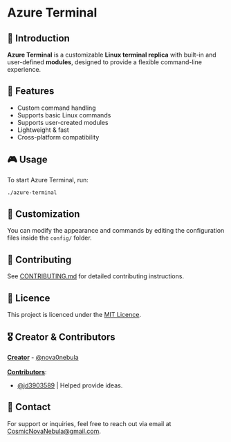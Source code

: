 # Azure Terminal

## 🚀 Introduction
**Azure Terminal** is a customizable **Linux terminal replica** with built-in and user-defined **modules**, designed to provide a flexible command-line experience.

## 🌟 Features
- Custom command handling
- Supports basic Linux commands
- Supports user-created modules
- Lightweight & fast
- Cross-platform compatibility

## 🎮 Usage
To start Azure Terminal, run:
```sh
./azure-terminal
```

## 🎨 Customization
You can modify the appearance and commands by editing the configuration files inside the `config/` folder.

## 🤝 Contributing
See [CONTRIBUTING.md](CONTRIBUTING.md) for detailed contributing instructions.

## 📜 Licence
This project is licenced under the [MIT Licence](LICENSE.md).

## 🎖️ Creator & Contributors
<ins>**Creator**</ins> - [@nova0nebula](https://github.com/nova0nebula)<br><br>
<ins>**Contributors**</ins>:
- [@jd3903589](https://www.instagram.com/jd3903589/) | Helped provide ideas.

## 📧 Contact
For support or inquiries, feel free to reach out via email at CosmicNovaNebula@gmail.com.
